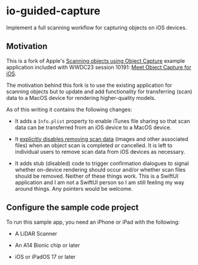 # io-guided-capture

Implement a full scanning workflow for capturing objects on iOS devices.

## Motivation

This is a fork of Apple's [Scanning objects using Object Capture](https://developer.apple.com/documentation/RealityKit/guided-capture-sample) example application included with WWDC23 session 10191: [Meet Object Capture for iOS](https://developer.apple.com/wwdc23/10191/).

The motivation behind this fork is to use the existing application for scanning objects but to update and add functionality for transferring (scan) data to a MacOS device for rendering higher-quality models.

As of this writing it contains the following changes:

* It adds a `Info.plist` property to enable iTunes file sharing so that scan data can be transferred from an iOS device to a MacOS device.

* It [explicitly disables removing scan data](https://github.com/sfomuseum/ios-guided-capture/blob/main/GuidedCapture/AppDataModel.swift#L327-L333) (images and other associated files) when an object scan is completed or cancelled. It is left to individual users to remove scan data from iOS devices as necessary.

* It adds stub (disabled) code to trigger confirmation dialogues to signal whether on-device rendering should occur and/or whether scan files should be removed. Neither of these things work. This is a SwiftUI application and I am not a SwiftUI person so I am still feeling my way around things. Any pointers would be welcome.

## Configure the sample code project

To run this sample app, you need an iPhone or iPad with the following: 

- A LiDAR Scanner

- An A14 Bionic chip or later

- iOS or iPadOS 17 or later
